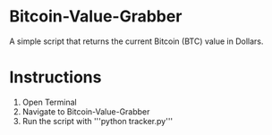 # Bitcoin-Value-Grabber
A simple script that returns the current Bitcoin (BTC) value in Dollars.

# Instructions
1. Open Terminal
2. Navigate to Bitcoin-Value-Grabber
3. Run the script with '''python tracker.py'''
